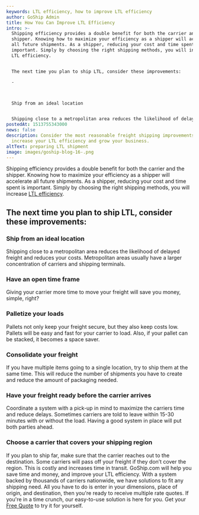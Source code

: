 ```yaml
---
keywords: LTL efficiency, how to improve LTL efficiency
author: GoShip Admin
title: How You Can Improve LTL Efficiency
intro: >-
  Shipping efficiency provides a double benefit for both the carrier and the
  shipper. Knowing how to maximize your efficiency as a shipper will accelerate
  all future shipments. As a shipper, reducing your cost and time spent is
  important. Simply by choosing the right shipping methods, you will increase
  LTL efficiency. 


  The next time you plan to ship LTL, consider these improvements:

  -



  Ship from an ideal location


  Shipping close to a metropolitan area reduces the likelihood of delayed freight and reduces yo
postedAt: 1513755343000
news: false
description: Consider the most reasonable freight shipping improvements to
  increase your LTL efficiency and grow your business.
altText: preparing LTL shipment
image: images/goship-blog-16-.png
---
```


Shipping efficiency provides a double benefit for both the carrier and the shipper. Knowing how to maximize your efficiency as a shipper will accelerate all future shipments. As a shipper, reducing your cost and time spent is important. Simply by choosing the right shipping methods, you will increase [LTL efficiency](https://www.goship.com/posts/how-to-make-ltl-shipping-easy).

## The next time you plan to ship LTL, consider these improvements:

### **Ship from an ideal location**

Shipping close to a metropolitan area reduces the likelihood of delayed freight and reduces your costs. Metropolitan areas usually have a larger concentration of carriers and shipping terminals.

### **Have an open time frame**

Giving your carrier more time to move your freight will save you money, simple, right?

### **Palletize your loads**

Pallets not only keep your freight secure, but they also keep costs low. Pallets will be easy and fast for your carrier to load. Also, if your pallet can be stacked, it becomes a space saver.

### **Consolidate your freight**

If you have multiple items going to a single location, try to ship them at the same time. This will reduce the number of shipments you have to create and reduce the amount of packaging needed.

### **Have your freight ready before the carrier arrives**

Coordinate a system with a pick-up in mind to maximize the carriers time and reduce delays. Sometimes carriers are told to leave within 15-30 minutes with or without the load. Having a good system in place will put both parties ahead.

### **Choose a carrier that covers your shipping region**

If you plan to ship far, make sure that the carrier reaches out to the destination. Some carriers will pass off your freight if they don’t cover the region. This is costly and increases time in transit. GoShip.com will help you save time and money, and improve your LTL efficiency. With a system backed by thousands of carriers nationwide, we have solutions to fit any shipping need. All you have to do is enter in your dimensions, place of origin, and destination, then you're ready to receive multiple rate quotes. If you're in a time crunch, our easy-to-use solution is here for you. Get your [Free Quote](https://www.goship.com) to try it for yourself.
